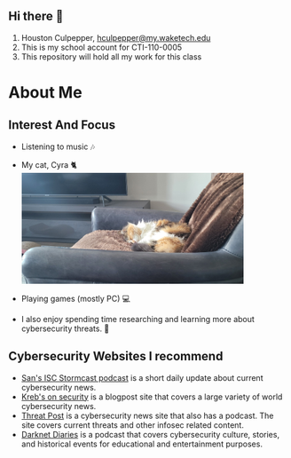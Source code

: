 ## Hi there 👋

1. Houston Culpepper, hculpepper@my.waketech.edu
2. This is my school account for CTI-110-0005
3. This repository will hold all my work for this class

# **About Me**

## Interest And Focus

- Listening to music 🎶
- My cat, Cyra 🐈  
  <img src='./Cyra.jpg' alt='Calico cat curled up in chair' width='400' height='200'>

- Playing games (mostly PC) 💻
- I also enjoy spending time researching and learning more about cybersecurity threats. 🏴

## Cybersecurity Websites I recommend

- [San's ISC Stormcast podcast][sans] is a short daily update about current cybersecurity news.
- [Kreb's on security][krebs] is a blogpost site that covers a large variety of world cybersecurity news.
- [Threat Post][threatp] is a cybersecurity news site that also has a podcast. The site covers current threats and other infosec related content.
- [Darknet Diaries][dd] is a podcast that covers cybersecurity culture, stories, and historical events for educational and entertainment purposes.

[krebs]: https://krebsonsecurity.com/
[sans]: https://isc.sans.edu/podcast.html
[threatp]: https://threatpost.com/
[dd]: https://darknetdiaries.com/
